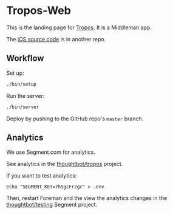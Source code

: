 # Tropos-Web

This is the landing page for [Tropos].
It is a Middleman app.

[Tropos]: http://troposweather.com/

The [iOS source code] is in another repo.

[iOS source code]: https://github.com/thoughtbot/Tropos

## Workflow

Set up:

```bash
./bin/setup
```

Run the server:

```bash
./bin/server
```

Deploy by pushing to the GitHub repo's `master` branch.

## Analytics

We use Segment.com for analytics.

See analytics in
the [thoughtbot/tropos] project.

[thoughtbot/tropos]: https://segment.com/thoughtbot/tropos/debugger

If you want to test analytics:

```
echo "SEGMENT_KEY=7h5gcFr2gr" > .env
```

Then, restart Foreman and
the view the analytics changes
in the [thoughtbot/testing] Segment project.

[thoughtbot/testing]: https://segment.com/thoughtbot/testing/debugger
